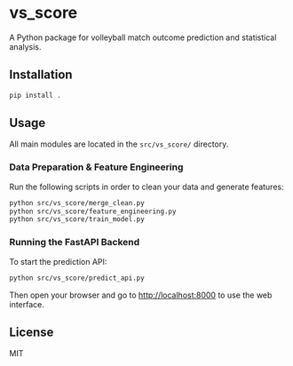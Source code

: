 # vs_score

A Python package for volleyball match outcome prediction and statistical analysis.

## Installation

```bash
pip install .
```

## Usage

All main modules are located in the `src/vs_score/` directory.

### Data Preparation & Feature Engineering
Run the following scripts in order to clean your data and generate features:

```bash
python src/vs_score/merge_clean.py
python src/vs_score/feature_engineering.py
python src/vs_score/train_model.py
```

### Running the FastAPI Backend
To start the prediction API:

```bash
python src/vs_score/predict_api.py
```

Then open your browser and go to [http://localhost:8000](http://localhost:8000) to use the web interface.

## License
MIT
